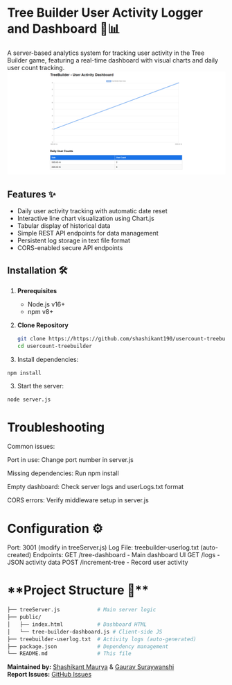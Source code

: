 # Tree Builder User Activity Logger and Dashboard 🌳📊

A server-based analytics system for tracking user activity in the Tree Builder game, featuring a real-time dashboard with visual charts and daily user count tracking.
![Demo](public/screenshots/TreeBuilderDashboard.png?text=Dashboard+Preview) 

## Features ✨
- Daily user activity tracking with automatic date reset
- Interactive line chart visualization using Chart.js
- Tabular display of historical data
- Simple REST API endpoints for data management
- Persistent log storage in text file format
- CORS-enabled secure API endpoints

## Installation 🛠️

1. **Prerequisites**
   - Node.js v16+
   - npm v8+

2. **Clone Repository**
   ```bash
   git clone https://https://github.com/shashikant190/usercount-treebuilder.git
   cd usercount-treebuilder
    ```
3. Install dependencies:
```bash
npm install
```

3. Start the server:
```
node server.js
```

<h1>Troubleshooting</h1>
Common issues:

<p>Port in use: Change port number in server.js</p>
<p>Missing dependencies: Run npm install</p>
<p>Empty dashboard: Check server logs and userLogs.txt format</p>
<p>CORS errors: Verify middleware setup in server.js</p>

<h1>Configuration ⚙️</h1>

Port: 3001 (modify in treeServer.js)
Log File: treebuilder-userlog.txt (auto-created)
Endpoints:
GET /tree-dashboard - Main dashboard UI
GET /logs - JSON activity data
POST /increment-tree - Record user activity


<h1>**Project Structure 📂**</h1>

```bash
├── treeServer.js            # Main server logic
├── public/
│   ├── index.html           # Dashboard HTML
│   └── tree-builder-dashboard.js # Client-side JS
├── treebuilder-userlog.txt  # Activity logs (auto-generated)
├── package.json             # Dependency management
└── README.md                # This file
```

**Maintained by:** [Shashikant Maurya](https://github.com/shashikant190) & [Gaurav Suraywanshi](https://github.com/suryawanshigaurav40496)  
**Report Issues:** [GitHub Issues](https://github.com/shashikant190/usercount-treebuilder/issues)